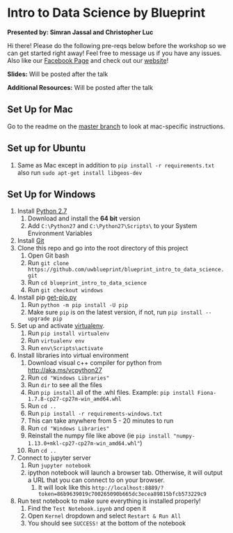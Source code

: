 # Intro to Data Science by Blueprint

**Presented by: Simran Jassal and Christopher Luc**

Hi there! Please do the following pre-reqs below before the workshop so we can get started right away! Feel free to message us if you have any issues. Also like our [Facebook Page](https://www.facebook.com/uwblueprint/) and check out our [website](https://www.uwblueprint.org/)!

**Slides:** Will be posted after the talk

**Additional Resources:** Will be posted after the talk

## Set Up for Mac

Go to the readme on the [master branch](https://github.com/uwblueprint/blueprint_intro_to_data_science#set-up-for-mac) to look at mac-specific instructions.

## Set up for Ubuntu

1. Same as Mac except in addition to `pip install -r requirements.txt` also run `sudo apt-get install libgeos-dev`

## Set Up for Windows

1. Install [Python 2.7](https://www.python.org/downloads/release/python-2712/)
    1. Download and install the **64 bit** version 
    1. Add `C:\Python27` and `C:\Python27\Scripts\` to your System Environment Variables
1. Install [Git](https://git-scm.com/book/en/v2/Getting-Started-Installing-Git)
1. Clone this repo and go into the root directory of this project
    1. Open Git bash
    1. Run `git clone https://github.com/uwblueprint/blueprint_intro_to_data_science.git`
    1. Run `cd blueprint_intro_to_data_science`
    1. Run `git checkout windows`
1. Install pip [get-pip.py](https://bootstrap.pypa.io/get-pip.py)
    1. Run `python -m pip install -U pip`
    1. Make sure `pip` is on the latest version, if not, run `pip install --upgrade pip`
1. Set up and activate [virtualenv](https://virtualenv.pypa.io/en/stable/installation/).
    1. Run `pip install virtualenv`
    1. Run `virtualenv env`
    1. Run `env\Scripts\activate`
1. Install libraries into virtual environment
    1. Download visual c++ compiler for python from http://aka.ms/vcpython27
    1. Run `cd "Windows Libraries"`
    1. Run `dir` to see all the files
    1. Run `pip install` all of the .whl files. Example: `pip install Fiona-1.7.8-cp27-cp27m-win_amd64.whl`
    1. Run `cd ..`
    1. Run `pip install -r requirements-windows.txt`
    1. This can take anywhere from 5 - 20 minutes to run
    1. Run `cd "Windows Libraries"`
    1. Reinstall the numpy file like above (ie `pip install "numpy-1.13.0+mkl-cp27-cp27m-win_amd64.whl"`)
    1. Run `cd ..`
1. Connect to jupyter server
    1. Run `jupyter notebook`
    1. ipython notebook will launch a browser tab. Otherwise, it will output a URL that you can connect to on your browser.
        1. It will look like this `http://localhost:8889/?token=86b9639019c700265090b665dc3ecea89815bfcb573229c9`
1. Run test notebook to make sure everything is installed properly!
    1. Find the `Test Notebook.ipynb` and open it
    1. Open `Kernel` dropdown and select `Restart & Run All`
    1. You should see `SUCCESS!` at the bottom of the notebook

